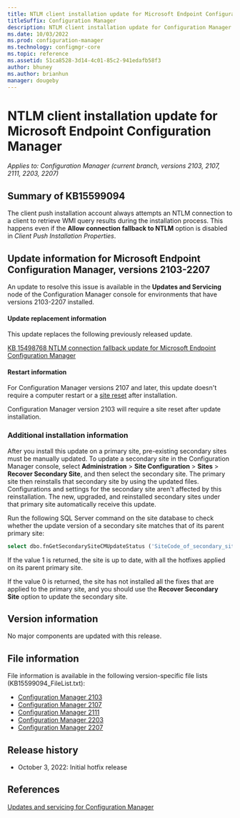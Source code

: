 ```yaml
---
title: NTLM client installation update for Microsoft Endpoint Configuration Manager
titleSuffix: Configuration Manager
description: NTLM client installation update for Configuration Manager
ms.date: 10/03/2022
ms.prod: configuration-manager
ms.technology: configmgr-core
ms.topic: reference
ms.assetid: 51ca8528-3d14-4c01-85c2-941edafb58f3
author: bhuney
ms.author: brianhun
manager: dougeby
---
```

# NTLM client installation update for Microsoft Endpoint Configuration Manager

*Applies to: Configuration Manager (current branch, versions 2103, 2107, 2111, 2203, 2207)*

## Summary of KB15599094

The client push installation account always attempts an NTLM connection to a client to retrieve WMI query results during the installation process.
This happens even if the **Allow connection fallback to NTLM** option is disabled in *Client Push Installation Properties*. 
 
## Update information for Microsoft Endpoint Configuration Manager, versions 2103-2207
An update to resolve this issue is available in the **Updates and Servicing** node of the Configuration Manager console for environments that have versions 2103-2207 installed. 

#### Update replacement information
This update replaces the following previously released update.

[KB 15498768 NTLM connection fallback update for Microsoft Endpoint Configuration Manager](../../hotfix/2207/15498768.md)

#### Restart information
For Configuration Manager versions 2107 and later, this update doesn't require a computer restart or a [site reset](../../core/servers/manage/modify-your-infrastructure.md#bkmk_reset) after installation.

Configuration Manager version 2103 will require a site reset after update installation.

### Additional installation information
After you install this update on a primary site, pre-existing secondary sites must be manually updated. To update a secondary site in the Configuration Manager console, select **Administration** > **Site Configuration** > **Sites** >  **Recover Secondary Site**, and then select the secondary site. The primary site then reinstalls that secondary site by using the updated files. Configurations and settings for the secondary site aren't affected by this reinstallation. The new, upgraded, and reinstalled secondary sites under that primary site automatically receive this update.

Run the following SQL Server command on the site database to check whether the update version of a secondary site matches that of its parent primary site:
   ```sql
   select dbo.fnGetSecondarySiteCMUpdateStatus ('SiteCode_of_secondary_site')
   ```
If the value 1 is returned, the site is up to date, with all the hotfixes applied on its parent primary site.

If the value 0 is returned, the site has not installed all the fixes that are applied to the primary site, and you should use the **Recover Secondary Site** option to update the secondary site.

## Version information
No major components are updated with this release.

## File information
File information is available in the following version-specific file lists (KB15599094_FileList.txt):
- [Configuration Manager 2103](https://aka.ms/KB15599094_2103_FileList)
- [Configuration Manager 2107](https://aka.ms/KB15599094_2107_FileList)
- [Configuration Manager 2111](https://aka.ms/KB15599094_2111_FileList)
- [Configuration Manager 2203](https://aka.ms/KB15599094_2203_FileList)
- [Configuration Manager 2207](https://aka.ms/KB15599094_2207_FileList)

## Release history
- October 3, 2022: Initial hotfix release

## References
[Updates and servicing for Configuration Manager](../../core/servers/manage/updates.md)
